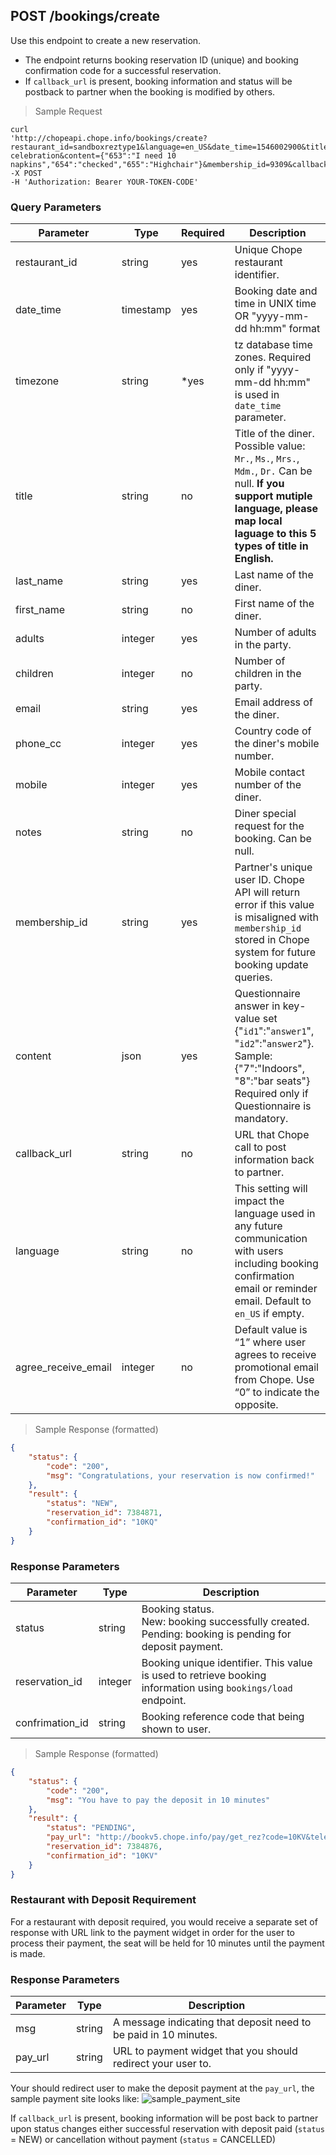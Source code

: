 ## POST /bookings/create

Use this endpoint to create a new reservation. 

- The endpoint returns booking reservation ID (unique) and booking confirmation code for a successful reservation. 
- If `callback_url` is present, booking information and status will be postback to partner when the booking is modified by others.

> Sample Request

```shell
curl 
'http://chopeapi.chope.info/bookings/create?restaurant_id=sandboxreztype1&language=en_US&date_time=1546002900&title=MR.&first_name=XXX&last_name=YYY&phone_cc=65&mobile=12345678&email=xxx@gmail.com&adults=6&children=1&notes=Birthday celebration&content={"653":"I need 10 napkins","654":"checked","655":"Highchair"}&membership_id=9309&callback_url=http://test.chope.co/&agree_receive_email=1' 
-X POST 
-H 'Authorization: Bearer YOUR-TOKEN-CODE' 
```

### Query Parameters
Parameter | Type | Required | Description
--------- | ---- | -------- | -----------
restaurant_id | string | yes | Unique Chope restaurant identifier.
date_time | timestamp | yes | Booking date and time in UNIX time OR "yyyy-mm-dd hh:mm" format
timezone | string | *yes | tz database time zones. Required only if "yyyy-mm-dd hh:mm" is used in `date_time` parameter.
title | string | no | Title of the diner. Possible value: `Mr.`, `Ms.`, `Mrs.`, `Mdm.`, `Dr.` Can be null. **If you support mutiple language, please map local laguage to this 5 types of title in English.**
last_name | string | yes | Last name of the diner.
first_name | string | no | First name of the diner. 
adults | integer | yes | Number of adults in the party.
children | integer | no | Number of children in the party.
email | string | yes | Email address of the diner. 
phone_cc | integer | yes | Country code of the diner's mobile number.
mobile | integer | yes | Mobile contact number of the diner. 
notes | string | no | Diner special request for the booking. Can be null.
membership_id | string | yes | Partner's unique user ID. Chope API will return error if this value is misaligned with `membership_id` stored in Chope system for future booking update queries. 
content | json | yes | Questionnaire answer in key-value set {"`id1`":"`answer1`", "`id2`":"`answer2`"}. <br>Sample: {"7":"Indoors", "8":"bar seats"} <br>Required only if Questionnaire is mandatory. 
callback_url | string | no | URL that Chope call to post information back to partner.
language | string | no | This setting will impact the language used in any future communication with users including booking confirmation email or reminder email. Default to `en_US` if empty.
agree_receive_email | integer | no | Default value is “1” where user agrees to receive promotional email from Chope. Use “0” to indicate the opposite.

> Sample Response (formatted)

```json
{
    "status": {
        "code": "200",
        "msg": "Congratulations, your reservation is now confirmed!"
    },
    "result": {
        "status": "NEW",
        "reservation_id": 7384871,
        "confirmation_id": "10KQ"
    }
}

```

### Response Parameters
Parameter | Type | Description 
--------- | ---- | -----------
status | string | Booking status. <br> New: booking successfully created. <br> Pending: booking is pending for deposit payment.  
reservation_id | integer | Booking unique identifier. This value is used to retrieve booking information using `bookings/load` endpoint.
confrimation_id | string | Booking reference code that being shown to user. 

> Sample Response (formatted)

```json
{
    "status": {
        "code": "200",
        "msg": "You have to pay the deposit in 10 minutes"
    },
    "result": {
        "status": "PENDING",
        "pay_url": "http://bookv5.chope.info/pay/get_rez?code=10KV&telephone=86080958&phone-area=65&rid=sandboxreztype1&source=sandbox&membership_id=9309",
        "reservation_id": 7384876,
        "confirmation_id": "10KV"
    }
}
```

### Restaurant with Deposit Requirement

For a restaurant with deposit required, you would receive a separate set of response with URL link to the payment widget in order for the user to process their payment, the seat will be held for 10 minutes until the payment is made. 

### Response Parameters
Parameter | Type | Description 
--------- | ---- | -----------
msg | string | A message indicating that deposit need to be paid in 10 minutes.
pay_url | string | URL to payment widget that you should redirect your user to. 

Your should redirect user to make the deposit payment at the `pay_url`, the sample payment site looks like: 
![sample_payment_site](sample_payment_site.png)

If `callback_url` is present, booking information will be post back to partner upon status changes either successful reservation with deposit paid (`status` = NEW) or cancellation without payment (`status` = CANCELLED)